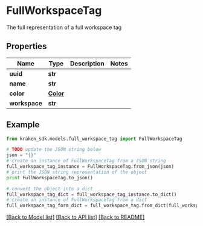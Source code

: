 # FullWorkspaceTag

The full representation of a full workspace tag

## Properties
Name | Type | Description | Notes
------------ | ------------- | ------------- | -------------
**uuid** | **str** |  | 
**name** | **str** |  | 
**color** | [**Color**](Color.md) |  | 
**workspace** | **str** |  | 

## Example

```python
from kraken_sdk.models.full_workspace_tag import FullWorkspaceTag

# TODO update the JSON string below
json = "{}"
# create an instance of FullWorkspaceTag from a JSON string
full_workspace_tag_instance = FullWorkspaceTag.from_json(json)
# print the JSON string representation of the object
print FullWorkspaceTag.to_json()

# convert the object into a dict
full_workspace_tag_dict = full_workspace_tag_instance.to_dict()
# create an instance of FullWorkspaceTag from a dict
full_workspace_tag_form_dict = full_workspace_tag.from_dict(full_workspace_tag_dict)
```
[[Back to Model list]](../README.md#documentation-for-models) [[Back to API list]](../README.md#documentation-for-api-endpoints) [[Back to README]](../README.md)


